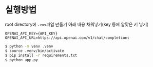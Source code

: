 # 실행방법

root directory에 `.env`파일 만들기
아래 내용 채워넣기(key 등에 알맞은 키 넣기)
```
OPENAI_API_KEY={API_KEY}
OPENAI_API_URL=https://api.openai.com/v1/chat/completions
```

```bash
$ python -m venv .venv
$ source .venv/bin/activate
$ pip install -r requirements.txt
$ python app.py
```

